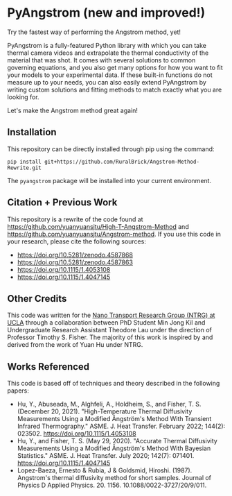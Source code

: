 # PyAngstrom (new and improved!)

Try the fastest way of performing the Angstrom method, yet!

PyAngstrom is a
fully-featured Python library with which you can take thermal camera videos and
extrapolate the thermal conductivity of the material that was shot. It comes
with several solutions to common governing equations, and you also get many
options for how you want to fit your models to your experimental data. If these
built-in functions do not measure up to your needs, you can also easily extend
PyAngstrom by writing custom solutions and fitting methods to match exactly what
you are looking for.

Let's make the Angstrom method great again!

## Installation

This repository can be directly installed through pip using the command:
```
pip install git+https://github.com/RuralBrick/Angstrom-Method-Rewrite.git
```
The `pyangstrom` package will be installed into your current environment.

## Citation + Previous Work

This repository is a rewrite of the code found at
https://github.com/yuanyuansjtu/High-T-Angstrom-Method and
https://github.com/yuanyuansjtu/Angstrom-method. If you use this code in your
research, please cite the following sources:
- https://doi.org/10.5281/zenodo.4587868
- https://doi.org/10.5281/zenodo.4587863
- https://doi.org/10.1115/1.4053108
- https://doi.org/10.1115/1.4047145

## Other Credits

This code was written for the [Nano Transport Research Group (NTRG) at
UCLA](https://ntrg.seas.ucla.edu/) through a collaboration between PhD Student
Min Jong Kil and Undergraduate Research Assistant Theodore Lau under the
direction of Professor Timothy S. Fisher. The majority of this work is inspired
by and derived from the work of Yuan Hu under NTRG.

## Works Referenced

This code is based off of techniques and theory described in the following
papers:
- Hu, Y., Abuseada, M., Alghfeli, A., Holdheim, S., and Fisher, T. S. (December
  20, 2021). "High-Temperature Thermal Diffusivity Measurements Using a Modified
  Ångström's Method With Transient Infrared Thermography." ASME. J. Heat
  Transfer. February 2022; 144(2): 023502. https://doi.org/10.1115/1.4053108
- Hu, Y., and Fisher, T. S. (May 29, 2020). "Accurate Thermal Diffusivity
  Measurements Using a Modified Ångström's Method With Bayesian Statistics."
  ASME. J. Heat Transfer. July 2020; 142(7): 071401.
  https://doi.org/10.1115/1.4047145
- Lopez-Baeza, Ernesto & Rubia, J & Goldsmid, Hiroshi. (1987). Angstrom's
  thermal diffusivity method for short samples. Journal of Physics D Applied
  Physics. 20. 1156. 10.1088/0022-3727/20/9/011.
